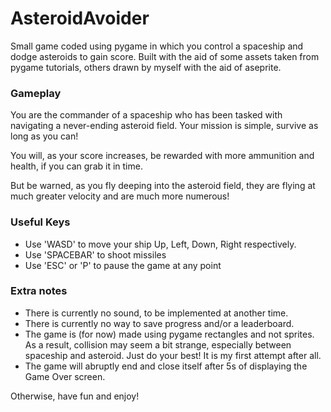 # AsteroidAvoider
Small game coded using pygame in which you control a spaceship and dodge asteroids to gain score.
Built with the aid of some assets taken from pygame tutorials, others drawn by myself with the aid of aseprite.

### Gameplay
You are the commander of a spaceship who has been tasked with navigating a never-ending asteroid field. Your mission is simple, survive as long as you can!

You will, as your score increases, be rewarded with more ammunition and health, if you can grab it in time.

But be warned, as you fly deeping into the asteroid field, they are flying at much greater velocity and are much more numerous!

### Useful Keys
- Use 'WASD' to move your ship Up, Left, Down, Right respectively.
- Use 'SPACEBAR' to shoot missiles
- Use 'ESC' or 'P' to pause the game at any point

### Extra notes
- There is currently no sound, to be implemented at another time.
- There is currently no way to save progress and/or a leaderboard.
- The game is (for now) made using pygame rectangles and not sprites. As a result, collision may seem a bit strange, especially between spaceship and asteroid. Just do your best! It is my first attempt after all.
- The game will abruptly end and close itself after 5s of displaying the Game Over screen.

Otherwise, have fun and enjoy!
